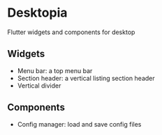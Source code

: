 # Desktopia

Flutter widgets and components for desktop

## Widgets

- Menu bar: a top menu bar
- Section header: a vertical listing section header
- Vertical divider

## Components

- Config manager: load and save config files
